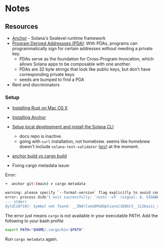 # Notes

## Resources

* [Anchor](https://www.anchor-lang.com/) - Solana's Sealevel runtime framework
* [Program Derived Addressses (PDA)](https://solanacookbook.com/core-concepts/pdas.html): With PDAs, programs can programmatically sign for certain addresses without needing a private key. 
    * PDAs serve as the foundation for Cross-Program Invocation, which allows Solana apps to be composable with one another.
    * PDAs are 32 byte strings that look like public keys, but don’t have corresponding private keys
    * seeds are bumped to find a PDA
* Rent and discriminators

### Setup

* [Installing Rust on Mac OS X](https://www.petergirnus.com/blog/rust-macos-how-to-install)
* [Installing Anchor](https://www.anchor-lang.com/docs/installation)
* [Setup local development and install the Solana CLI](https://docs.solanalabs.com/cli/install#macos--linux-1)
    * docs repo is inactive. 
    * going with `curl` installation, not homebrew. seems like homebrew doesn't include `solana-test-validator` ([src](https://github.com/Homebrew/homebrew-core/blob/4b29949e7f7a3dab682f14aac123c94cdc949978/Formula/s/solana.rb)) at the moment. 
* [anchor build vs cargo build](https://stackoverflow.com/questions/74273410/difference-between-cargo-build-and-anchor-build)

* Fixing cargo metadata issue: 

Error:

```sh
➜  anchor git:(main) ✗ cargo metadata

warning: please specify `--format-version` flag explicitly to avoid compatibility problems
error: process didn't exit successfully: `rustc -vV` (signal: 6, SIGABRT: process abort signal)
--- stderr
dyld[20719]: Symbol not found: __ZN4llvm10PGOOptionsC1ENSt3__112basic_stringIcNS1_11char_traitsIcEENS1_9allocatorIcEEEES7_S7_S7_NS_18IntrusiveRefCntPtrINS_3vfs10FileSystemEEENS0_9PGOActionENS0_11CSPGOActionEbb
```

The error just means `cargo` is not available in your executable PATH. Add the following to your bash profile

```sh
export PATH="$HOME/.cargo/bin:$PATH"
```

Run `cargo metadata` again. 

